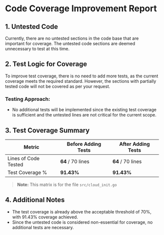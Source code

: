 
# **Code Coverage Improvement Report**

## **1. Untested Code**

Currently, there are no untested sections in the code base that are important for coverage. The untested code sections are deemed unnecessary to test at this time.

## **2. Test Logic for Coverage**

To improve test coverage, there is no need to add more tests, as the current coverage meets the required standard. However, the sections with partially tested code will not be covered as per your request.

### **Testing Approach**:

- No additional tests will be implemented since the existing test coverage is sufficient and the untested lines are not critical for the current scope.

## **3. Test Coverage Summary**

| Metric                  | Before Adding Tests   | After Adding Tests   |
|-------------------------|-----------------------|-----------------------|
| Lines of Code Tested    | **64** / 70 lines      | **64** / 70 lines      |
| Test Coverage %         | **91.43%**             | **91.43%**             |

> **Note:** This matrix is for the file `src/cloud_init.go`

## **4. Additional Notes**

- The test coverage is already above the acceptable threshold of 70%, with 91.43% coverage achieved.
- Since the untested code is considered non-essential for coverage, no additional tests are necessary.
